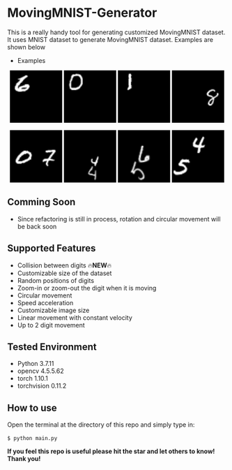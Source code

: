 # MovingMNIST-Generator
This is a really handy tool for generating customized MovingMNIST dataset. It uses MNIST dataset to generate MovingMNIST dataset. Examples are shown below

- Examples
<p align="center">
    <img width="120" src="https://github.com/Eliyas0007/MovingMNIST-Generator/blob/main/examples/vertical_example.gif" alt="Vertivcal Example">
    <img width="120" src="https://github.com/Eliyas0007/MovingMNIST-Generator/blob/main/examples/horizontal_example.gif" alt="Horizontal Example">
    <img width="120" src="https://github.com/Eliyas0007/MovingMNIST-Generator/blob/main/examples/diagonal_example.gif" alt="Diagonal Example">
    <img width="120" src="https://github.com/Eliyas0007/MovingMNIST-Generator/blob/main/examples/circular_1_digit.gif" alt="Circular Example 1">
</p>
<p align="center">
    <img width="120" src="https://github.com/Eliyas0007/MovingMNIST-Generator/blob/main/examples/circular_2_digits.gif" alt="Circular Example 2">
    <img width="120" src="https://github.com/Eliyas0007/MovingMNIST-Generator/blob/main/examples/rotation_and_zooming_example.gif" alt="zooming example">
    <img width="120" src="https://github.com/Eliyas0007/MovingMNIST-Generator/blob/main/examples/rotation_example.gif" alt="rotation example">
    <img width="120" src="https://github.com/Eliyas0007/MovingMNIST-Generator/blob/main/examples/collision_example.gif" alt="collision example">
</p>

## Comming Soon
- Since refactoring is still in process, rotation and circular movement will be back soon


## Supported Features

- Collision between digits 🔥**NEW**🔥
- Customizable size of the dataset
- Random positions of digits
- Zoom-in or zoom-out the digit when it is moving
- Circular movement 
- Speed acceleration 
- Customizable image size
- Linear movement with constant velocity
- Up to 2 digit movement

## Tested Environment

- Python 3.7.11
- opencv 4.5.5.62
- torch 1.10.1
- torchvision 0.11.2

## How to use

Open the terminal at the directory of this repo and simply type in:

```console
$ python main.py
```


**If you feel this repo is useful please hit the star and let others to know! Thank you!**
